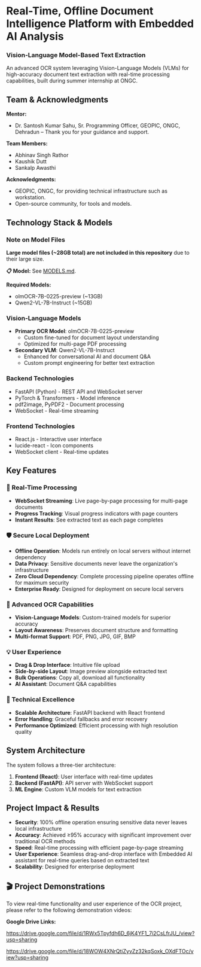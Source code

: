 # Real-Time, Offline Document Intelligence Platform with Embedded AI Analysis
### Vision-Language Model-Based Text Extraction

An advanced OCR system leveraging Vision-Language Models (VLMs) for high-accuracy document text extraction with real-time processing capabilities, built during summer internship at ONGC.

## Team & Acknowledgments

**Mentor:**
- Dr. Santosh Kumar Sahu, Sr. Programming Officer, GEOPIC, ONGC, Dehradun – Thank you for your guidance and support.

**Team Members:**
- Abhinav Singh Rathor
- Kaushik Dutt  
- Sankalp Awasthi

**Acknowledgments:**
- GEOPIC, ONGC, for providing technical infrastructure such as workstation.
- Open-source community, for tools and models.

## Technology Stack & Models

### Note on Model Files

**Large model files (~28GB total) are not included in this repository** due to their large size.

**📋 Model:** See [MODELS.md](./models/MODELS.md).

**Required Models:**
- olmOCR-7B-0225-preview (~13GB)  
- Qwen2-VL-7B-Instruct (~15GB)

### Vision-Language Models
- **Primary OCR Model**: olmOCR-7B-0225-preview
  - Custom fine-tuned for document layout understanding
  - Optimized for multi-page PDF processing
- **Secondary VLM**: Qwen2-VL-7B-Instruct
  - Enhanced for conversational AI and document Q&A
  - Custom prompt engineering for better text extraction

### Backend Technologies
- FastAPI (Python) - REST API and WebSocket server
- PyTorch & Transformers - Model inference
- pdf2image, PyPDF2 - Document processing
- WebSocket - Real-time streaming

### Frontend Technologies
- React.js - Interactive user interface
- lucide-react - Icon components
- WebSocket client - Real-time updates

## Key Features

### 🚀 Real-Time Processing
- **WebSocket Streaming**: Live page-by-page processing for multi-page documents
- **Progress Tracking**: Visual progress indicators with page counters
- **Instant Results**: See extracted text as each page completes

### 🛡️ Secure Local Deployment
- **Offline Operation**: Models run entirely on local servers without internet dependency
- **Data Privacy**: Sensitive documents never leave the organization's infrastructure
- **Zero Cloud Dependency**: Complete processing pipeline operates offline for maximum security
- **Enterprise Ready**: Designed for deployment on secure local servers

### 🎯 Advanced OCR Capabilities
- **Vision-Language Models**: Custom-trained models for superior accuracy
- **Layout Awareness**: Preserves document structure and formatting
- **Multi-format Support**: PDF, PNG, JPG, GIF, BMP

### 💡 User Experience
- **Drag & Drop Interface**: Intuitive file upload
- **Side-by-side Layout**: Image preview alongside extracted text
- **Bulk Operations**: Copy all, download all functionality
- **AI Assistant**: Document Q&A capabilities

### 🔧 Technical Excellence
- **Scalable Architecture**: FastAPI backend with React frontend
- **Error Handling**: Graceful fallbacks and error recovery
- **Performance Optimized**: Efficient processing with high resolution quality

## System Architecture



The system follows a three-tier architecture:
1. **Frontend (React)**: User interface with real-time updates
2. **Backend (FastAPI)**: API server with WebSocket support
3. **ML Engine**: Custom VLM models for text extraction

## Project Impact & Results

- **Security**: 100% offline operation ensuring sensitive data never leaves local infrastructure
- **Accuracy**: Achieved ≥95% accuracy with significant improvement over traditional OCR methods
- **Speed**: Real-time processing with efficient page-by-page streaming
- **User Experience**: Seamless drag-and-drop interface with Embedded AI assistant for real-time queries based on extracted text
- **Scalability**: Designed for enterprise deployment

## 🎬 Project Demonstrations

To view real-time functionality and user experience of the OCR project, please refer to the following demonstration videos:

**Google Drive Links:**

https://drive.google.com/file/d/1RWx5Tpyfdh6D_6jK4YF1_7i2CsLfrJU_/view?usp=sharing

https://drive.google.com/file/d/18WOW4XNrQtiZyvZz32kqSoxk_OXdFTOc/view?usp=sharing